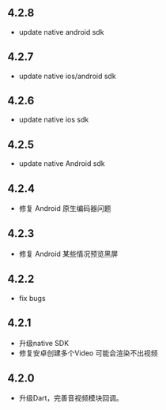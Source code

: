 ## 4.2.8
* update native android sdk

## 4.2.7
* update native ios/android sdk

## 4.2.6
* update native ios sdk

## 4.2.5
* update native Android sdk

## 4.2.4
* 修复 Android 原生编码器问题

## 4.2.3
* 修复 Android 某些情况预览黑屏

## 4.2.2
* fix bugs

## 4.2.1

* 升级native SDK
* 修复安卓创建多个Video 可能会渲染不出视频

## 4.2.0

* 升级Dart，完善音视频模块回调。

